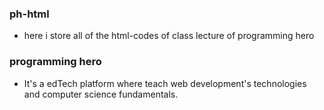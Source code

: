 ### ph-html
- here i store all of the html-codes of class lecture of programming hero


### programming hero
- It's a edTech platform where teach web development's technologies and computer science fundamentals.